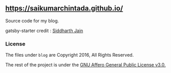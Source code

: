 ## https://saikumarchintada.github.io/

Source code for my blog.

gatsby-starter credit : [Siddharth Jain](https://github.com/f0rr0/)

### License

The files under `blog` are Copyright 2016, All Rights Reserved.

The rest of the project is under the [GNU Affero General Public License v3.0.](http://www.gnu.org/licenses/agpl-3.0.txt)
